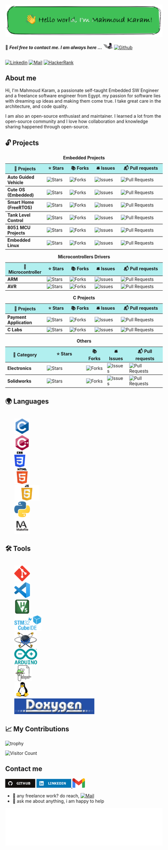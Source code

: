 <h1>
    <img align="center" src="assets/welcome.png" >
</h1>

📝 ***Feel free to contact me. I am always here ...*** <img src="assets/giphy.gif" width="30">  [![Github](https://img.shields.io/github/followers/makaram99?label=Follow%20Me&style=social)](https://github.com/makaram99)
<br>

<br> [![Linkedin](https://img.shields.io/badge/LinkedIn-Mahmoud%20Karam-blue?logo=Linkedin&logoColor=blue&labelColor=black)](https://www.linkedin.com/in/makaram99//) [![Mail](https://img.shields.io/badge/ma.karam272@gmail.com-blue?logo=Gmail&logoColor=blue&labelColor=black)](mailto:ma.karam272@gmail.com) [![HackerRank](https://img.shields.io/badge/HackerRank-makaram99-brightgreen?logo=HackerRank&logoColor=Green&labelColor=black)](https://www.hackerrank.com/makaram99) </br>

## About me

Hi, I'm Mahmoud Karam, a passionate self-taught Embedded SW Engineer and a freelance software engineer from Egypt. my passion for software lies with dreaming up ideas and making them come true. I take great care in the architecture, and code quality.

I am also an open-source enthusiast and maintainer. I learned a lot from the open-source community and I love how collaboration and knowledge sharing happened through open-source.

## 🔓 Projects

<table style="width:100%;">
  <caption><b> Embedded Projects </b></caption>
  <colgroup>
    <col span="1" style="width:25%;">
  </colgroup>
  <thead>
    <tr style="border-bottom: 1.5px solid black; background-color: rgba(0, 204, 204, 0.3);">
      <th>🎁 Projects</th>
      <th>⭐ Stars</th>
      <th>📚 Forks</th>
      <th>🛎 Issues</th>
      <th>📬 Pull requests</th>
    </tr>
  </thead>
  <tbody>
    <tr style="border-bottom: 1.5px solid black;">
      <td><a href="https://github.com/CLR-2021/agv-sw" style="display:block; text-decoration:none;"><b>Auto Guided Vehicle</b></a></td>
      <td><img alt="Stars" src="https://img.shields.io/github/stars/CLR-2021/agv-sw?style=flat-square&labelColor=343b41"/></td>
      <td><img alt="Forks" src="https://img.shields.io/github/forks/CLR-2021/agv-sw?style=flat-square&labelColor=343b41"/></td>
      <td><img alt="Issues" src="https://img.shields.io/github/issues/CLR-2021/agv-sw?style=flat-square&labelColor=343b41"/></td>
      <td><img alt="Pull Requests" src="https://img.shields.io/github/issues-pr/CLR-2021/agv-sw?style=flat-square&labelColor=343b41"/></td>
    </tr>
    <tr style="border-bottom: 1.5px solid black;">
      <td><a href="https://github.com/makaram99/cute-os" style="display:block; text-decoration:none;"><b>Cute OS (Embedded)</b></a></td>
      <td><img alt="Stars" src="https://img.shields.io/github/stars/makaram99/cute-os?style=flat-square&labelColor=343b41"/></td>
      <td><img alt="Forks" src="https://img.shields.io/github/forks/makaram99/cute-os?style=flat-square&labelColor=343b41"/></td>
      <td><img alt="Issues" src="https://img.shields.io/github/issues/makaram99/cute-os?style=flat-square&labelColor=343b41"/></td>
      <td><img alt="Pull Requests" src="https://img.shields.io/github/issues-pr/makaram99/cute-os?style=flat-square&labelColor=343b41"/></td>
    </tr>
    <tr style="border-bottom: 1.5px solid black;">
      <td><a href="https://github.com/makaram99/smart-home" style="display:block; text-decoration:none;"><b>Smart Home (FreeRTOS)</b></a></td>
      <td><img alt="Stars" src="https://img.shields.io/github/stars/makaram99/smart-home?style=flat-square&labelColor=343b41"/></td>
      <td><img alt="Forks" src="https://img.shields.io/github/forks/makaram99/smart-home?style=flat-square&labelColor=343b41"/></td>
      <td><img alt="Issues" src="https://img.shields.io/github/issues/makaram99/smart-home?style=flat-square&labelColor=343b41"/></td>
      <td><img alt="Pull Requests" src="https://img.shields.io/github/issues-pr/makaram99/smart-home?style=flat-square&labelColor=343b41"/></td>
    </tr>
    <tr style="border-bottom: 1.5px solid black;">
      <td><a href="https://github.com/makaram99/tank-level-control" style="display:block; text-decoration:none;"><b>Tank Level Control</b></a></td>
      <td><img alt="Stars" src="https://img.shields.io/github/stars/makaram99/tank-level-control?style=flat-square&labelColor=343b41"/></td>
      <td><img alt="Forks" src="https://img.shields.io/github/forks/makaram99/tank-level-control?style=flat-square&labelColor=343b41"/></td>
      <td><img alt="Issues" src="https://img.shields.io/github/issues/makaram99/tank-level-control?style=flat-square&labelColor=343b41"/></td>
      <td><img alt="Pull Requests" src="https://img.shields.io/github/issues-pr/makaram99/tank-level-control?style=flat-square&labelColor=343b41"/></td>
    </tr>
    <tr style="border-bottom: 1.5px solid black;">
      <td><a href="https://github.com/makaram99/8051-projects" style="display:block; text-decoration:none;"><b>8051 MCU Projects</b></a></td>
      <td><img alt="Stars" src="https://img.shields.io/github/stars/makaram99/8051-projects?style=flat-square&labelColor=343b41"/></td>
      <td><img alt="Forks" src="https://img.shields.io/github/forks/makaram99/8051-projects?style=flat-square&labelColor=343b41"/></td>
      <td><img alt="Issues" src="https://img.shields.io/github/issues/makaram99/8051-projects?style=flat-square&labelColor=343b41"/></td>
      <td><img alt="Pull Requests" src="https://img.shields.io/github/issues-pr/makaram99/8051-projects?style=flat-square&labelColor=343b41"/></td>
    </tr>
    <tr style="border-bottom: 1.5px solid black;">
      <td><a href="https://github.com/makaram99/embedded-linux" style="display:block; text-decoration:none;"><b>Embedded Linux</b></a></td>
      <td><img alt="Stars" src="https://img.shields.io/github/stars/makaram99/embedded-linux?style=flat-square&labelColor=343b41"/></td>
      <td><img alt="Forks" src="https://img.shields.io/github/forks/makaram99/embedded-linux?style=flat-square&labelColor=343b41"/></td>
      <td><img alt="Issues" src="https://img.shields.io/github/issues/makaram99/embedded-linux?style=flat-square&labelColor=343b41"/></td>
      <td><img alt="Pull Requests" src="https://img.shields.io/github/issues-pr/makaram99/embedded-linux?style=flat-square&labelColor=343b41"/></td>
    </tr>
  </tbody>
</table>

<table style="width:100%;">
    <caption><b> Microcontrollers Drivers </b></caption>
  <colgroup>
    <col span="1" style="width:25%;">
  </colgroup>
  <thead>
  <thead>
    <tr style="border-bottom: 1.5px solid black; background-color: rgba(0, 204, 204, 0.3);">
      <th>🎁 Microcontroller</td>
      <th>⭐ Stars</td>
      <th>📚 Forks</td>
      <th>🛎 Issues</td>
      <th>📬 Pull requests</td>
    </tr>
  </thead>
  <tbody>
    <tr style="border-bottom: 1.5px solid black;">
      <td><a href="https://github.com/makaram99/stm32f103c8t6-drivers" style="display:block; text-decoration:none;"><b>ARM</b></a></td>
      <td><img alt="Stars" src="https://img.shields.io/github/stars/makaram99/stm32f103c8t6-drivers?style=flat-square&labelColor=343b41"/></td>
      <td><img alt="Forks" src="https://img.shields.io/github/forks/makaram99/stm32f103c8t6-drivers?style=flat-square&labelColor=343b41"/></td>
      <td><img alt="Issues" src="https://img.shields.io/github/issues/makaram99/stm32f103c8t6-drivers?style=flat-square&labelColor=343b41"/></td>
      <td><img alt="Pull Requests" src="https://img.shields.io/github/issues-pr/makaram99/stm32f103c8t6-drivers?style=flat-square&labelColor=343b41"/></td>
    </tr>
    <tr style="border-bottom: 1.5px solid black;">
      <td><a href="https://github.com/makaram99/atmega128-drivers" style="display:block; text-decoration:none;"><b>AVR</b></a></td>
      <td><img alt="Stars" src="https://img.shields.io/github/stars/makaram99/atmega128-drivers?style=flat-square&labelColor=343b41"/></td>
      <td><img alt="Forks" src="https://img.shields.io/github/forks/makaram99/atmega128-drivers?style=flat-square&labelColor=343b41"/></td>
      <td><img alt="Issues" src="https://img.shields.io/github/issues/makaram99/atmega128-drivers?style=flat-square&labelColor=343b41"/></td>
      <td><img alt="Pull Requests" src="https://img.shields.io/github/issues-pr/makaram99/atmega128-drivers?style=flat-square&labelColor=343b41"/></td>
    </tr>
  </tbody>
</table>

<table style="width:100%;">
  <caption><b> C Projects </b></caption>
  <colgroup>
    <col span="1" style="width:25%;">
  </colgroup>
  <thead>
  <thead>
    <tr style="border-bottom: 1.5px solid black; background-color: rgba(0, 204, 204, 0.3);">
      <th>🎁 Projects</th>
      <th>⭐ Stars</th>
      <th>📚 Forks</th>
      <th>🛎 Issues</th>
      <th>📬 Pull requests</th>
    </tr>
  </thead>
  <tbody>
    <tr style="border-bottom: 1.5px solid black;">
      <td><a href="https://github.com/makaram99/payment-application" style="display:block; text-decoration:none;"><b>Payment Application</b></a></td>
      <td><img alt="Stars" src="https://img.shields.io/github/stars/makaram99/payment-application?style=flat-square&labelColor=343b41"/></td>
      <td><img alt="Forks" src="https://img.shields.io/github/forks/makaram99/payment-application?style=flat-square&labelColor=343b41"/></td>
      <td><img alt="Issues" src="https://img.shields.io/github/issues/makaram99/payment-application?style=flat-square&labelColor=343b41"/></td>
      <td><img alt="Pull Requests" src="https://img.shields.io/github/issues-pr/makaram99/payment-application?style=flat-square&labelColor=343b41"/></td>
    </tr>
    <tr style="border-bottom: 1.5px solid black;">
      <td><a href="https://github.com/makaram99/c-labs" style="display:block; text-decoration:none;"><b>C Labs</b></a></td>
      <td><img alt="Stars" src="https://img.shields.io/github/stars/makaram99/c-labs?style=flat-square&labelColor=343b41"/></td>
      <td><img alt="Forks" src="https://img.shields.io/github/forks/makaram99/c-labs?style=flat-square&labelColor=343b41"/></td>
      <td><img alt="Issues" src="https://img.shields.io/github/issues/makaram99/c-labs?style=flat-square&labelColor=343b41"/></td>
      <td><img alt="Pull Requests" src="https://img.shields.io/github/issues-pr/makaram99/c-labs?style=flat-square&labelColor=343b41"/></td>
    </tr>
  </tbody>
</table>

<table style="width:100%;">
    <colgroup>
    <col span="1" style="width:25%;">
  </colgroup>
  <thead>
  <thead>
    <caption><b> Others </b></caption>
    <colgroup>
    <col span="1" style="width:25%;">
  </colgroup>
  <thead>
  <thead>
        <tr style="border-bottom: 1.5px solid black; background-color: rgba(0, 204, 204, 0.3);">
            <th>🎁 Category</th>
            <th>⭐ Stars</th>
            <th>📚 Forks</th>
            <th>🛎 Issues</th>
            <th>📬 Pull requests</th>
        </tr>
    </thead>
    <tbody>
        <tr style="border-bottom: 1.5px solid black;">
        <td><a href="https://github.com/makaram99/electronics" style="display:block;      text-decoration:none;"><b>Electronics</b></a></td>
        <td><img alt="Stars" src="https://img.shields.io/github/stars/makaram99/electronics?style=flat-square&labelColor=343b41"/></td>
        <td><img alt="Forks" src="https://img.shields.io/github/forks/makaram99/electronics?style=flat-square&labelColor=343b41"/></td>
        <td><img alt="Issues" src="https://img.shields.io/github/issues/makaram99/electronics?style=flat-square&labelColor=343b41"/></td>
        <td><img alt="Pull Requests" src="https://img.shields.io/github/issues-pr/makaram99/electronics?style=flat-square&labelColor=343b41"/></td>
        </tr>
        <tr style="border-bottom: 1.5px solid black;">
        <td><a href="https://github.com/makaram99/solidworks" style="display:block;   text-decoration:none;"><b> Solidworks </b></a></td>
        <td><img alt="Stars" src="https://img.shields.io/github/stars/makaram99/solidworks?style=flat-square&labelColor=343b41"/></td>
      <td><img alt="Forks" src="https://img.shields.io/github/forks/makaram99/solidworks?style=flat-square&labelColor=343b41"/></td>
      <td><img alt="Issues" src="https://img.shields.io/github/issues/makaram99/solidworks?style=flat-square&labelColor=343b41"/></td>
      <td><img alt="Pull Requests" src="https://img.shields.io/github/issues-pr/makaram99/solidworks?style=flat-square&labelColor=343b41"/></td>
    </tr>
  </tbody>
</table>

## 🌍 Languages

<code>
    <img height="50" src="assets/c.png"             alt="c logo"                  >
    <img height="50" src="assets/cplusplus.png"     alt="cplusplus logo"          >
    <img height="50" src="assets/css.png"           alt="css logo"                >
    <img height="50" src="assets/html.png"          alt="html logo"               >
    <img height="50" src="assets/javascript.png"    alt="javascript logo"         >
    <img height="50" src="assets/python.png"    alt="python logo"         >
    <img height="50" src="assets/makefile.png"      alt="makefile logo"           >
</code>

## 🛠️ Tools

<code>
    <img height="50" src="assets/git.png"           alt="git logo"                >
    <img height="50" src="assets/vscode.png"        alt="vscode logo"             >
    <img height="50" src="assets/keil_uVision.png"  alt="keil_uVision logo"       >
    <img height="50" src="assets/stm32cube.png"     alt="stm32cube logo"          >
    <img height="50" src="assets/proteus.png"       alt="proteus logo"            >
    <img height="50" src="assets/arduino.png"       alt="arduino logo"            >
    <img height="50" src="assets/notepad++.png"     alt="notepad++ logo"          >
    <img height="50" src="assets/linux.png"         alt="linux logo"              >
    <img height="50" src="assets/doxygen.png"       alt="doxygen logo"            >
</code>

## 📈 My Contributions <br>

![trophy](https://github-profile-trophy.vercel.app/?username=makaram99)

![Visitor Count](https://profile-counter.glitch.me/makaram99/count.svg)

## Contact me

<p>
    <a href="https://github.com/makaram99" target="_blank"><img alt="Github" src="assets/github.png"></a>
    <a href="https://www.linkedin.com/in/makaram99" target="_blank"><img alt="LinkedIn" src="assets/linkedin.png">
    </a>
    <a href="mailto:ma.karam272@gmail.com" target="_blank"><img alt="Gmail" src="assets/gmail.png" height="30"></a>
</p>

- 💼 any freelance work? do reach, [![Mail](https://img.shields.io/badge/ma.karam272@gmail.com-blue?logo=Gmail&logoColor=blue&labelColor=black)](mailto:ma.karam272@gmail.com)
- 💬 ask me about anything, i am happy to help

<div align="center">

<img height="120" alt="Thanks for visiting me" width="100%" src="assets/marquee.svg" />
<br />
